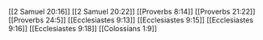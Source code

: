 [[2 Samuel 20:16]]
[[2 Samuel 20:22]]
[[Proverbs 8:14]]
[[Proverbs 21:22]]
[[Proverbs 24:5]]
[[Ecclesiastes 9:13]]
[[Ecclesiastes 9:15]]
[[Ecclesiastes 9:16]]
[[Ecclesiastes 9:18]]
[[Colossians 1:9]]
